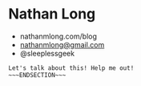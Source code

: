 # Nathan Long

- nathanmlong.com/blog
- nathanmlong@gmail.com
- @sleeplessgeek

~~~SECTION:notes~~~
Let's talk about this! Help me out!
~~~ENDSECTION~~~

